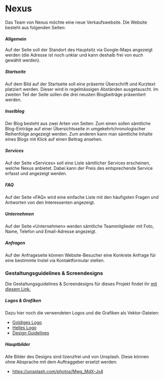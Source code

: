 # Nexus
Das Team von Nexus möchte eine neue Verkaufswebsite. Die Website besteht aus folgenden Seiten:

#### Allgemein
Auf der Seite soll der Standort des Hauptsitz via Google-Maps angezeigt werden (die Adresse ist noch unklar und kann deshalb frei von euch gewählt werden).

##### Startseite
Auf dem Bild auf der Startseite soll eine präsente Überschrift und Kurztext platziert werden. Dieser wird in regelmässigen Abständen ausgetauscht. Im zweiten Teil der Seite sollen die drei neusten Blogbeiträge präsentiert werden.

##### Inselblog
Der Blog besteht aus zwei Arten von Seiten:  Zum einen sollen sämtliche Blog-Einträge auf einer Übersichtsseite in umgekehrtchronologischer Reihenfolge angezeigt werden. Zum anderen kann man sämtliche Inhalte eines Blogs mit Klick auf einen Beitrag ansehen.

##### Services
Auf der Seite «Services» soll eine Liste sämtlicher Services erscheinen, welche Nexus anbietet. Dabei kann der Preis des entsprechende Service erfasst und angezeigt werden.

##### FAQ
Auf der Seite «FAQ» wird eine einfache Liste mit den häufigsten Fragen und Antworten von den Interessenten angezeigt.

##### Unternehmen
Auf der Seite «Unternehmen» werden sämtliche Teammitglieder mit Foto, Name, Telefon und Email-Adresse angezeigt.

##### Anfragen
Auf der Anfrageseite können Website-Besucher eine Konkrete Anfrage für eine bestimmte Instel via Kontaktformular stellen.

### Gestaltungsguidelines & Screendesigns
Die Gestaltungsguidelines & Screendesigns für dieses Projekt findet ihr [mit diesem Link.](https://xd.adobe.com/view/286b7def-1874-483a-79ed-4ba97b8e1de1-5e5a/?fullscreen&hints=off)

##### Logos & Grafiken
Dazu hier noch die verwendeten Logos und die Grafiken als Vektor-Dateien:

* [Goldiges Logo](src/logo_gold.svg)
* [Helles Logo](src/logo_white.svg)
* [Design Guidelines](src/guidelines.jpg)

##### Hauptbilder
Alle Bilder des Designs sind lizenzfrei und von Unsplash. Diese können ohne Absprache mit dem Auftraggeber ersetzt werden:

* https://unsplash.com/photos/Mwg_MdX-Jx4